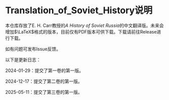 # Translation_of_Soviet_History说明

本仓库存放了E. H. Carr教授的*A History of Soviet Russia*的中文翻译版。未来会增加$\LaTeX$格式的版本，目前仅有PDF版本可供下载。下载请前往Release进行下载。

如有问题可发布Issue反馈。

以下是更新日志：

2024-01-29：提交了第一卷的第一版。

2024-12-17：提交了第二卷的第一版。

2025-05-11：提交了第三卷的第一版。
